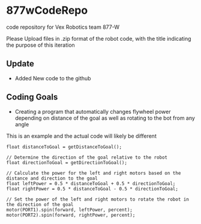 # 877wCodeRepo
code repository for Vex Robotics team 877-W

Please Upload files in .zip format of the robot code, with the title indicating the purpose of this iteration 

## Update
- Added New code to the github

## Coding Goals
- Creating a program that automatically changes flywheel power depending on distance of the goal as well as rotating to the bot from any angle

This is an example and the actual code will likely be different
```// Determine the distance to the goal
float distanceToGoal = getDistanceToGoal();

// Determine the direction of the goal relative to the robot
float directionToGoal = getDirectionToGoal();

// Calculate the power for the left and right motors based on the distance and direction to the goal
float leftPower = 0.5 * distanceToGoal + 0.5 * directionToGoal;
float rightPower = 0.5 * distanceToGoal - 0.5 * directionToGoal;

// Set the power of the left and right motors to rotate the robot in the direction of the goal
motor(PORT1).spin(forward, leftPower, percent);
motor(PORT2).spin(forward, rightPower, percent);
```

